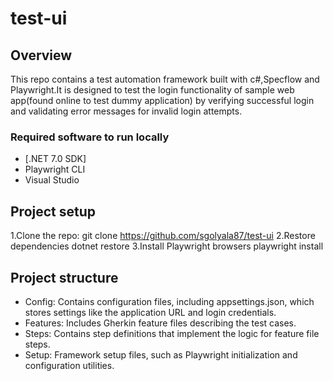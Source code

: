 # test-ui

## Overview

This repo contains a test automation framework built with c#,Specflow and Playwright.It is designed to test the login functionality of sample web app(found online to test dummy application) by verifying successful login and validating error messages for invalid login attempts.

### Required software to run locally

- [.NET 7.0 SDK]
- Playwright CLI
- Visual Studio 

## Project setup
1.Clone the repo:
git clone https://github.com/sgolyala87/test-ui
2.Restore dependencies
dotnet restore
3.Install Playwright browsers
playwright install

## Project structure
- Config: Contains configuration files, including appsettings.json, which stores settings like the application URL and login credentials.
- Features: Includes Gherkin feature files describing the test cases.
- Steps: Contains step definitions that implement the logic for feature file steps.
- Setup: Framework setup files, such as Playwright initialization and configuration utilities.
